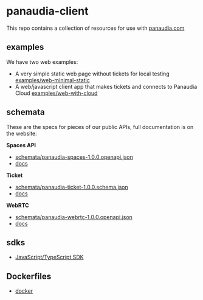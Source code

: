 # panaudia-client

This repo contains a collection of resources for use with [panaudia.com](https://panaudia.com)

## examples

We have two web examples:

- A very simple static web page without tickets for local testing [examples/web-minimal-static](examples/web-minimal-static/README.md)
- A  web/javascript client app that makes tickets and connects to Panaudia Cloud [examples/web-with-cloud](examples/web-with-cloud/README.md)

## schemata

These are the specs for pieces of our public APIs, full documentation is on the website:

**Spaces API**

- [schemata/panaudia-spaces-1.0.0.openapi.json](schemata/panaudia-spaces-1.0.0.openapi.json)
- [docs](https://panaudia.com/docs/spaces-api-guide)

**Ticket**
- [schemata/panaudia-ticket-1.0.0.schema.json](schemata/panaudia-ticket-1.0.0.schema.json)
- [docs](https://panaudia.com/docs/tickets)

**WebRTC**
- [schemata/panaudia-webrtc-1.0.0.openapi.json](schemata/panaudia-webrtc-1.0.0.openapi.json)
- [docs](https://panaudia.com/docs/webrtc-api-guide)

## sdks

- [JavaScript/TypeScript SDK](sdks/javascript/README.md)

## Dockerfiles

- [docker](docker/README.md)